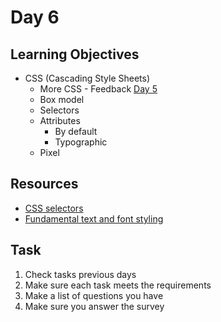 # Day 6
## Learning Objectives
* CSS (Cascading Style Sheets)
  - More CSS - Feedback [Day 5](day5.md)
  - Box model
  - Selectors
  * Attributes
    - By default
    - Typographic
  - Pixel
## Resources
- [CSS selectors](https://developer.mozilla.org/en-US/docs/Web/CSS/CSS_Selectors)
- [Fundamental text and font styling](https://developer.mozilla.org/en-US/docs/Learn/CSS/Styling_text/Fundamentals)
## Task
1. Check tasks previous days
2. Make sure each task meets the requirements
3. Make a list of questions you have
4. Make sure you answer the survey
